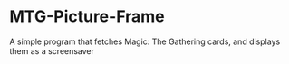 # MTG-Picture-Frame
A simple program that fetches Magic: The Gathering cards, and displays them as a screensaver
